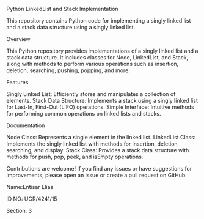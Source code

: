 Python LinkedList and Stack Implementation


This repository contains Python code for implementing a singly linked list and a stack data structure using a singly linked list.

Overview

This Python repository provides implementations of a singly linked list and a stack data structure. It includes classes for Node, LinkedList, and Stack, along with methods to perform various operations such as insertion, deletion, searching, pushing, popping, and more.

Features

Singly Linked List: Efficiently stores and manipulates a collection of elements.
Stack Data Structure: Implements a stack using a singly linked list for Last-In, First-Out (LIFO) operations.
Simple Interface: Intuitive methods for performing common operations on linked lists and stacks.

Documentation

Node Class: Represents a single element in the linked list.
LinkedList Class: Implements the singly linked list with methods for insertion, deletion, searching, and display.
Stack Class: Provides a stack data structure with methods for push, pop, peek, and isEmpty operations.


Contributions are welcome! If you find any issues or have suggestions for improvements, please open an issue or create a pull request on GitHub.

Name:Entisar Elias

ID NO: UGR/4241/15

Section: 3
